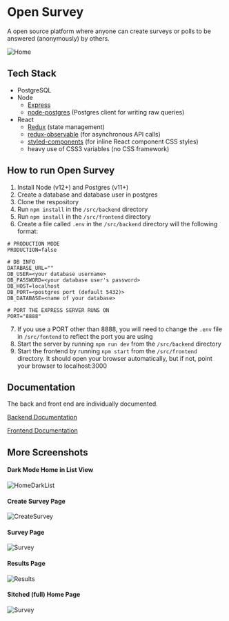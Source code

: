 # Open Survey

A open source platform where anyone can create surveys or polls to be answered (anonymously) by others.

![Home](./screenshots/home.png)

## Tech Stack

-   PostgreSQL
-   Node
    -   [Express](https://github.com/expressjs/express)
    -   [node-postgres](https://github.com/brianc/node-postgres) (Postgres client for writing raw queries)
-   React
    -   [Redux](https://github.com/reduxjs/redux) (state management)
    -   [redux-observable](https://github.com/redux-observable/redux-observable) (for asynchronous API calls)
    -   [styled-components](https://github.com/styled-components/styled-components) (for inline React component CSS styles)
    -   heavy use of CSS3 variables (no CSS framework)

## How to run Open Survey

1. Install Node (v12+) and Postgres (v11+)
2. Create a database and database user in postgres
3. Clone the respository
4. Run `npm install` in the `/src/backend` directory
5. Run `npm install` in the `/src/frontend` directory
6. Create a file called `.env` in the `/src/backend` directory will the following format:

```
# PRODUCTION MODE
PRODUCTION=false

# DB INFO
DATABASE_URL=""
DB_USER=<your database username>
DB_PASSWORD=<your database user's password>
DB_HOST=localhost
DB_PORT=<postgres port (default 5432)>
DB_DATABASE=<name of your database>

# PORT THE EXPRESS SERVER RUNS ON
PORT="8888"
```

7. If you use a PORT other than 8888, you will need to change the `.env` file in `/src/fontend` to reflect the port you are using
8. Start the server by running `npm run dev` from the `/src/backend` directory
9. Start the frontend by running `npm start` from the `/src/frontend` directory. It should open your browser automatically, but if not, point your browser to localhost:3000

## Documentation

The back and front end are individually documented.

[Backend Documentation](https://github.com/cyores/opensurvey/tree/master/src/backend)

[Frontend Documentation](https://github.com/cyores/opensurvey/tree/master/src/frontend)

## More Screenshots

#### Dark Mode Home in List View

![HomeDarkList](./screenshots/homedarklist.png)

#### Create Survey Page

![CreateSurvey](./screenshots/createsurvey.png)

#### Survey Page

![Survey](./screenshots/survey.png)

#### Results Page

![Results](./screenshots/results.png)

#### Sitched (full) Home Page

![Survey](./screenshots/stitchedhome.png)
